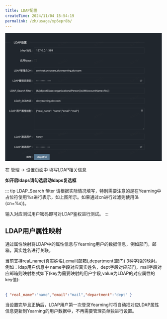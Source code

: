 ```yaml
---
title: LDAP配置
createTime: 2024/11/04 15:54:19
permalink: /zh/usage/xp6epr8b/
---
```


![](/images/ldap01.png)

在 管理 -> 设置页面中 填写LDAP相关信息

**如开启ldaps请勾选启动ldaps复选框**

::: tip
LDAP_Search filter 请根据实际情况填写，特别需要注意的是在Yearning中占位符使用%s进行表示，如上图所示。如果通过cn进行过滤则使用(&(cn=%s))。

输入对应测试用户密码即可对LDAP鉴权进行测试。
:::

## LDAP用户属性映射

通过属性映射将LDAP中的属性信息与Yearning用户的数据信息，例如部门，邮箱，真实姓名进行关联。

当前支持real_name(真实姓名),email(邮箱),department(部门) 3种字段的映射。 例如：ldap用户信息中 name字段对应真实姓名，dept字段对应部门，mail字段对应邮箱则映射格式如下(key为需要映射的用户字段,value为LDAP的对应属性的key值):
```json

{ "real_name":"name","email":"mail","department":"dept" } 

```

当设置完毕且正确后，LDAP用户第一次登录Yearning时将自动把对应LDAP属性信息更新到Yearning的用户数据中，不再需要管理员单独进行设置。